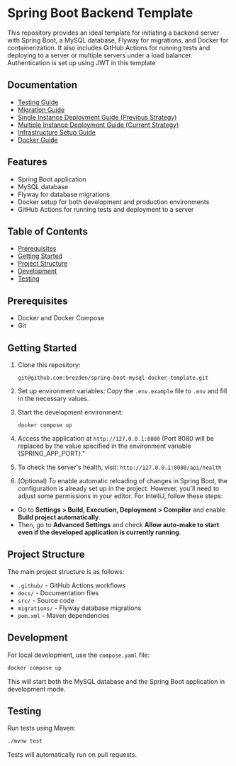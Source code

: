 # Spring Boot Backend Template
This repository provides an ideal template for initiating a backend server with Spring Boot, a MySQL database, Flyway for migrations, and Docker for containerization. It also includes GitHub Actions for running tests and deploying to a server or multiple servers under a load balancer. Authentication is set up using JWT in this template

## Documentation 

- [Testing Guide](docs/testing.md)
- [Migration Guide](docs/migration.md)
- [Single Instance Deployment Guide (Previous Strategy)](docs/single-instance-deploy.md)
- [Multiple Instance Deployment Guide (Current Strategy)](docs/multiple-instance-deploy.md)
- [Infrastructure Setup Guide](docs/infrastructure-setup.md)
- [Docker Guide](docs/docker.md)

## Features

- Spring Boot application
- MySQL database
- Flyway for database migrations
- Docker setup for both development and production environments
- GitHub Actions for running tests and deployment to a server

## Table of Contents

- [Prerequisites](#prerequisites)
- [Getting Started](#getting-started)
- [Project Structure](#project-structure)
- [Development](#development)
- [Testing](#testing)

## Prerequisites

- Docker and Docker Compose
- Git

## Getting Started

1. Clone this repository:
   ```
   git@github.com:brezden/spring-boot-mysql-docker-template.git
   ```

2. Set up environment variables:
   Copy the `.env.example` file to `.env` and fill in the necessary values.

3. Start the development environment:
   ```
   docker compose up 
   ```

4. Access the application at `http://127.0.0.1:8080` (Port 8080 will be replaced by the value specified in the environment variable {SPRING_APP_PORT}."
5. To check the server's health, visit: `http://127.0.0.1:8080/api/health`

6. (Optional) To enable automatic reloading of changes in Spring Boot, the configuration is already set up in the project. However, you'll need to adjust some permissions in your editor. For IntelliJ, follow these steps:

- Go to **Settings > Build, Execution, Deployment > Compiler** and enable **Build project automatically**.
- Then, go to **Advanced Settings** and check **Allow auto-make to start even if the developed application is currently running**.


## Project Structure
The main project structure is as follows:

- `.github/` - GitHub Actions workflows
- `docs/` - Documentation files
- `src/` - Source code
- `migrations/` - Flyway database migrations
- `pom.xml` - Maven dependencies

## Development

For local development, use the `compose.yaml` file:

```bash
docker compose up
```

This will start both the MySQL database and the Spring Boot application in development mode.

## Testing

Run tests using Maven:

```bash
./mvnw test
```

Tests will automatically run on pull requests.
